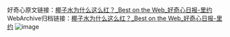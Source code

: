 好奇心原文链接：[椰子水为什么这么红？_Best on the Web_好奇心日报-里约](https://www.qdaily.com/articles/2557.html)
WebArchive归档链接：[椰子水为什么这么红？_Best on the Web_好奇心日报-里约](http://web.archive.org/web/20180701153454/http://www.qdaily.com:80/articles/2557.html)
![image](http://ww3.sinaimg.cn/large/007d5XDply1g3v6akjmxtj30u02ugauq)